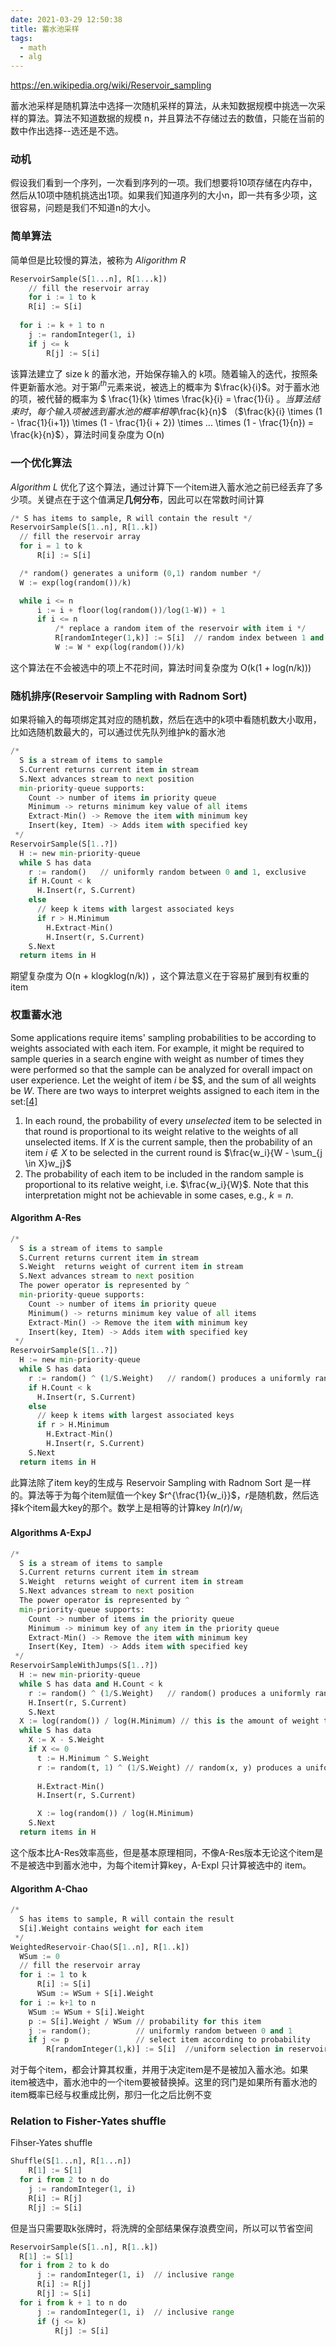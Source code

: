 ```yaml
---
date: 2021-03-29 12:50:38
title: 蓄水池采样
tags: 
  - math
  - alg
---
```

<!--
mermaid example:

<div class="mermaid">
    mermaid program
</div>
-->

https://en.wikipedia.org/wiki/Reservoir_sampling

蓄水池采样是随机算法中选择一次随机采样的算法，从未知数据规模中挑选一次采样的算法。算法不知道数据的规模 n，并且算法不存储过去的数值，只能在当前的数中作出选择--选还是不选。

### 动机

假设我们看到一个序列，一次看到序列的一项。我们想要将10项存储在内存中，然后从10项中随机挑选出1项。如果我们知道序列的大小n，即一共有多少项，这很容易，问题是我们不知道n的大小。

### 简单算法

简单但是比较慢的算法，被称为 *Aligorithm R*

```python
ReservoirSample(S[1...n], R[1...k])
	// fill the reservoir array
	for i := 1 to k
    R[i] := S[i]
  
  for i := k + 1 to n
    j := randomInteger(1, i)
    if j <= k
    	R[j] := S[i]
```

该算法建立了 size k 的蓄水池，开始保存输入的 k项。随着输入的迭代，按照条件更新蓄水池。对于第$i^{th}$元素来说，被选上的概率为 $\frac{k}{i}$。对于蓄水池的项，被代替的概率为 $ \frac{1}{k} \times \frac{k}{i} = \frac{1}{i} $。当算法结束时，每个输入项被选到蓄水池的概率相等$\frac{k}{n}$ （$\frac{k}{i} \times (1 - \frac{1}{i+1}) \times (1 - \frac{1}{i + 2}) \times ... \times (1 - \frac{1}{n}) = \frac{k}{n}$），算法时间复杂度为 O(n)

### 一个优化算法

*Algorithm L* 优化了这个算法，通过计算下一个item进入蓄水池之前已经丢弃了多少项。关键点在于这个值满足**几何分布**，因此可以在常数时间计算

```python
/* S has items to sample, R will contain the result */
ReservoirSample(S[1..n], R[1..k])
  // fill the reservoir array
  for i = 1 to k
      R[i] := S[i]

  /* random() generates a uniform (0,1) random number */
  W := exp(log(random())/k)

  while i <= n
      i := i + floor(log(random())/log(1-W)) + 1
      if i <= n
          /* replace a random item of the reservoir with item i */
          R[randomInteger(1,k)] := S[i]  // random index between 1 and k, inclusive
          W := W * exp(log(random())/k)
```

这个算法在不会被选中的项上不花时间，算法时间复杂度为 O(k(1 + log(n/k)))

### 随机排序(Reservoir Sampling with Radnom Sort)

如果将输入的每项绑定其对应的随机数，然后在选中的k项中看随机数大小取用，比如选随机数最大的，可以通过优先队列维护k的蓄水池

```python
/*
  S is a stream of items to sample
  S.Current returns current item in stream
  S.Next advances stream to next position
  min-priority-queue supports:
    Count -> number of items in priority queue
    Minimum -> returns minimum key value of all items
    Extract-Min() -> Remove the item with minimum key
    Insert(key, Item) -> Adds item with specified key
 */
ReservoirSample(S[1..?])
  H := new min-priority-queue
  while S has data
    r := random()   // uniformly random between 0 and 1, exclusive
    if H.Count < k
      H.Insert(r, S.Current)
    else
      // keep k items with largest associated keys
      if r > H.Minimum
        H.Extract-Min()
        H.Insert(r, S.Current)
    S.Next
  return items in H
```

期望复杂度为 O(n + klogklog(n/k)) ，这个算法意义在于容易扩展到有权重的item

### 权重蓄水池

Some applications require items' sampling probabilities to be according to weights associated with each item. For example, it might be required to sample queries in a search engine with weight as number of times they were performed so that the sample can be analyzed for overall impact on user experience. Let the weight of item *i* be $$, and the sum of all weights be *W*. There are two ways to interpret weights assigned to each item in the set:[[4\]](https://en.wikipedia.org/wiki/Reservoir_sampling#cite_note-efraimidis-4)

1. In each round, the probability of every *unselected* item to be selected in that round is proportional to its weight relative to the weights of all unselected items. If *X* is the current sample, then the probability of an item $i \notin X$ to be selected in the current round is $\frac{w_i}{W - \sum_{j \in X}w_j}$
2. The probability of each item to be included in the random sample is proportional to its relative weight, i.e. $\frac{w_i}{W}$. Note that this interpretation might not be achievable in some cases, e.g., $k = n$.

#### Algorithm A-Res

```python
/*
  S is a stream of items to sample
  S.Current returns current item in stream
  S.Weight  returns weight of current item in stream
  S.Next advances stream to next position
  The power operator is represented by ^
  min-priority-queue supports:
    Count -> number of items in priority queue
    Minimum() -> returns minimum key value of all items
    Extract-Min() -> Remove the item with minimum key
    Insert(key, Item) -> Adds item with specified key
 */
ReservoirSample(S[1..?])
  H := new min-priority-queue
  while S has data
    r := random() ^ (1/S.Weight)   // random() produces a uniformly random number in (0,1)
    if H.Count < k
      H.Insert(r, S.Current)
    else
      // keep k items with largest associated keys
      if r > H.Minimum
        H.Extract-Min()
        H.Insert(r, S.Current)
    S.Next
  return items in H
```

此算法除了item key的生成与 Reservoir Sampling with Radnom Sort 是一样的。算法等于为每个item赋值一个key $r^{\frac{1}{w_i}}$，$r$是随机数，然后选择k个item最大key的那个。数学上是相等的计算key $ln(r) / w_i$

#### Algorithms A-ExpJ

```python
/*
  S is a stream of items to sample
  S.Current returns current item in stream
  S.Weight  returns weight of current item in stream
  S.Next advances stream to next position
  The power operator is represented by ^
  min-priority-queue supports:
    Count -> number of items in the priority queue
    Minimum -> minimum key of any item in the priority queue
    Extract-Min() -> Remove the item with minimum key
    Insert(Key, Item) -> Adds item with specified key
 */
ReservoirSampleWithJumps(S[1..?])
  H := new min-priority-queue
  while S has data and H.Count < k
    r := random() ^ (1/S.Weight)   // random() produces a uniformly random number in (0,1)
    H.Insert(r, S.Current)
    S.Next
  X := log(random()) / log(H.Minimum) // this is the amount of weight that needs to be jumped over
  while S has data
    X := X - S.Weight
    if X <= 0
      t := H.Minimum ^ S.Weight
      r := random(t, 1) ^ (1/S.Weight) // random(x, y) produces a uniformly random number in (x, y)
    
      H.Extract-Min()
      H.Insert(r, S.Current)

      X := log(random()) / log(H.Minimum)
    S.Next
  return items in H
```

这个版本比A-Res效率高些，但是基本原理相同，不像A-Res版本无论这个item是不是被选中到蓄水池中，为每个item计算key，A-Expl 只计算被选中的 item。

#### Algorithm A-Chao

```python
/*
  S has items to sample, R will contain the result
  S[i].Weight contains weight for each item
 */
WeightedReservoir-Chao(S[1..n], R[1..k])
  WSum := 0
  // fill the reservoir array
  for i := 1 to k
      R[i] := S[i]
      WSum := WSum + S[i].Weight
  for i := k+1 to n
    WSum := WSum + S[i].Weight
    p := S[i].Weight / WSum // probability for this item
    j := random();          // uniformly random between 0 and 1
    if j <= p               // select item according to probability
        R[randomInteger(1,k)] := S[i]  //uniform selection in reservoir for replacement
```

对于每个item，都会计算其权重，并用于决定item是不是被加入蓄水池。如果item被选中，蓄水池中的一个item要被替换掉。这里的窍门是如果所有蓄水池的item概率已经与权重成比例，那归一化之后比例不变

### Relation to Fisher-Yates shuffle

Fihser-Yates shuffle

```python
Shuffle(S[1...n], R[1...n])
	R[1] := S[1]
  for i from 2 to n do
  	j := randomInteger(1, i)
    R[i] := R[j]
    R[j] := S[i]
```

但是当只需要取k张牌时，将洗牌的全部结果保存浪费空间，所以可以节省空间

```python
ReservoirSample(S[1..n], R[1..k])
  R[1] := S[1]
  for i from 2 to k do
      j := randomInteger(1, i)  // inclusive range
      R[i] := R[j]
      R[j] := S[i]
  for i from k + 1 to n do
      j := randomInteger(1, i)  // inclusive range
      if (j <= k)
          R[j] := S[i]
```

